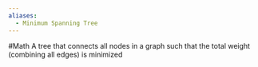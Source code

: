 ```yaml
---
aliases:
  - Minimum Spanning Tree
---
```

#Math 
A tree that connects all nodes in a graph such that the total weight (combining all edges) is minimized

